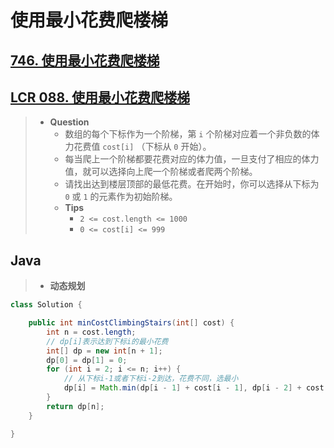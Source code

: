 # 使用最小花费爬楼梯

## [746. 使用最小花费爬楼梯](https://leetcode.cn/problems/min-cost-climbing-stairs/)

## [LCR 088. 使用最小花费爬楼梯](https://leetcode.cn/problems/GzCJIP/)

> - **Question**
>   - 数组的每个下标作为一个阶梯，第 `i` 个阶梯对应着一个非负数的体力花费值 `cost[i]` （下标从 `0` 开始）。
>   - 每当爬上一个阶梯都要花费对应的体力值，一旦支付了相应的体力值，就可以选择向上爬一个阶梯或者爬两个阶梯。
>   - 请找出达到楼层顶部的最低花费。在开始时，你可以选择从下标为 `0` 或 `1` 的元素作为初始阶梯。
>   - **Tips**
>     - `2 <= cost.length <= 1000`
>     - `0 <= cost[i] <= 999`

## Java

> - **动态规划**

```java
class Solution {

    public int minCostClimbingStairs(int[] cost) {
        int n = cost.length;
        // dp[i]表示达到下标i的最小花费
        int[] dp = new int[n + 1];
        dp[0] = dp[1] = 0;
        for (int i = 2; i <= n; i++) {
            // 从下标i-1或者下标i-2到达，花费不同，选最小
            dp[i] = Math.min(dp[i - 1] + cost[i - 1], dp[i - 2] + cost[i - 2]);
        }
        return dp[n];
    }

}
```

